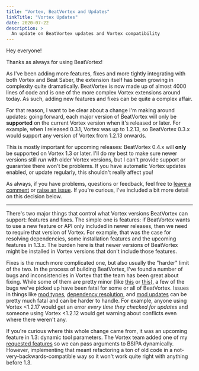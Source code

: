```yaml
---
title: "Vortex, BeatVortex and Updates"
linkTitle: "Vortex Updates"
date: 2020-07-22
description: >
  An update on BeatVortex updates and Vortex compatibility
---
```

Hey everyone!

Thanks as always for using BeatVortex!

As I've been adding more features, fixes and more tightly integrating with both Vortex and Beat Saber, the extension itself has been growing in complexity quite dramatically. BeatVortex is now made up of almost 4000 lines of code and is one of the more complex Vortex extensions around today. As such, adding new features and fixes can be quite a complex affair.

For that reason, I want to be clear about a change I'm making around updates: going forward, each major version of BeatVortex will only be **supported** on the current Vortex version when it's released or later. For example, when I released 0.3.1, Vortex was up to 1.2.13, so BeatVortex 0.3.x would support any version of Vortex from 1.2.13 onwards.

This is mostly important for upcoming releases: BeatVortex 0.4.x will **only** be supported on Vortex 1.3 or later. I'll do my best to make sure newer versions still *run* with older Vortex versions, but I can't provide support or guarantee there won't be problems. If you have automatic Vortex updates enabled, or update regularly, this shouldn't really affect you!

As always, if you have problems, questions or feedback, feel free to [leave a comment](https://www.nexusmods.com/site/mods/96?tab=posts) or [raise an issue](https://github.com/agc93/beatvortex/issues). If you're curious, I've included a bit more detail on this decision below.

---

There's two major things that control what Vortex versions BeatVortex can support: features and fixes. The simple one is features: if BeatVortex wants to use a new feature or API only included in newer releases, then we need to require that version of Vortex. For example, that was the case for resolving dependencies, some installation features and the upcoming features in 1.3.x. The burden here is that newer versions of BeatVortex might be installed in Vortex versions that don't include those features.

Fixes is the much more complicated one, but also usually the "harder" limit of the two. In the process of building BeatVortex, I've found a number of bugs and inconsistencies in Vortex that the team has been great about fixing. While some of them are pretty minor (like [this](https://github.com/Nexus-Mods/Vortex/issues/6315) or [this](https://github.com/Nexus-Mods/Vortex/issues/6322)), a few of the bugs we've picked up have been fatal for some or all of BeatVortex. Issues in things like [mod types](https://github.com/Nexus-Mods/Vortex/issues/6268), [dependency resolution](https://github.com/Nexus-Mods/Vortex/issues/6283), and [mod updates](https://github.com/Nexus-Mods/Vortex/issues/6567) can be pretty much fatal and can be harder to handle. For example, anyone using Vortex <1.2.17 would get an error *every time they checked for updates* and someone using Vortex <1.2.12 would get warning about conflicts even where there weren't any.

If you're curious where this whole change came from, it was an upcoming feature in 1.3: dynamic tool parameters. The Vortex team added one of my [requested features](https://github.com/Nexus-Mods/Vortex/issues/6629) so we can pass arguments to BSIPA dynamically. However, implementing that meant refactoring a ton of old code in a not-very-backwards-compatible way so it won't work quite right with anything before 1.3.

